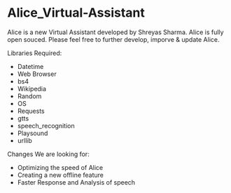 # Alice_Virtual-Assistant
Alice is a new Virtual Assistant developed by Shreyas Sharma. Alice is fully open souced. Please feel free to further develop, imporve & update Alice. 

Libraries Required: 
  - Datetime
  - Web Browser
  - bs4
  - Wikipedia
  - Random
  - OS
  - Requests
  - gtts
  - speech_recognition
  - Playsound
  - urllib

Changes We are looking for: 
  - Optimizing the speed of Alice
  - Creating a new offline feature
  - Faster Response and Analysis of speech
